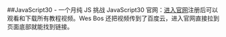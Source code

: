
##JavaScript30 - 一个月纯 JS 挑战
JavaScript30 官网：[进入官网](https://javascript30.com/)注册后可以观看和下载所有教程视频。Wes Bos 还把视频传到了百度云，进入官网直接拉到页面底部就能找到链接。